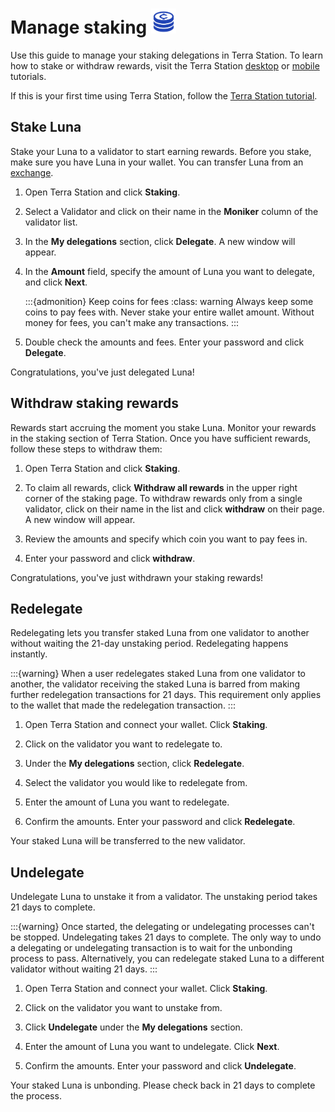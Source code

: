 # Manage staking <img src="/img/Staking.svg" height="40px">

Use this guide to manage your staking delegations in Terra Station. To learn how to stake or withdraw rewards, visit the Terra Station [desktop](download/terra-station-desktop.md) or [mobile](download/terra-station-mobile.md) tutorials.  

If this is your first time using Terra Station, follow the [Terra Station tutorial](download/terra-station-desktop.md).

## Stake Luna

Stake your Luna to a validator to start earning rewards. Before you stake, make sure you have Luna in your wallet. You can transfer Luna from an [exchange](wallet.mdx).

1. Open Terra Station and click **Staking**.

2. Select a Validator and click on their name in the **Moniker** column of the validator list.

3. In the **My delegations** section, click **Delegate**. A new window will appear.

4. In the **Amount** field, specify the amount of Luna you want to delegate, and click **Next**.

   :::{admonition} Keep coins for fees
   :class: warning
   Always keep some coins to pay fees with. Never stake your entire wallet amount. Without money for fees, you can't make any transactions.
   :::

5. Double check the amounts and fees. Enter your password and click **Delegate**.

Congratulations, you've just delegated Luna!

## Withdraw staking rewards

Rewards start accruing the moment you stake Luna. Monitor your rewards in the staking section of Terra Station. Once you have sufficient rewards, follow these steps to withdraw them:

1. Open Terra Station and click **Staking**.

2. To claim all rewards, click **Withdraw all rewards** in the upper right corner of the staking page. To withdraw rewards only from a single validator, click on their name in the list and click **withdraw** on their page.  A new window will appear.

3. Review the amounts and specify which coin you want to pay fees in.

4. Enter your password and click **withdraw**.

Congratulations, you've just withdrawn your staking rewards!

## Redelegate

Redelegating lets you transfer staked Luna from one validator to another without waiting the 21-day unstaking period. Redelegating happens instantly.

:::{warning}
When a user redelegates staked Luna from one validator to another, the validator receiving the staked Luna is barred from making further redelegation transactions for 21 days. This requirement only applies to the wallet that made the redelegation transaction.
:::

1. Open Terra Station and connect your wallet. Click **Staking**.

2. Click on the validator you want to redelegate to.

3. Under the **My delegations** section, click **Redelegate**.

4. Select the validator you would like to redelegate from.

5. Enter the amount of Luna you want to redelegate.

6. Confirm the amounts. Enter your password and click **Redelegate**.

Your staked Luna will be transferred to the new validator.

## Undelegate

Undelegate Luna to unstake it from a validator. The unstaking period takes 21 days to complete.

:::{warning}
Once started, the delegating or undelegating processes can't be stopped.
Undelegating takes 21 days to complete. The only way to undo a delegating or undelegating transaction is to wait for the unbonding process to pass. Alternatively, you can redelegate staked Luna to a different validator without waiting 21 days.
:::

1. Open Terra Station and connect your wallet. Click **Staking**.

2. Click on the validator you want to unstake from.

3. Click **Undelegate** under the **My delegations** section.

4. Enter the amount of Luna you want to undelegate. Click **Next**.

4. Confirm the amounts. Enter your password and click **Undelegate**.

Your staked Luna is unbonding. Please check back in 21 days to complete the process.
